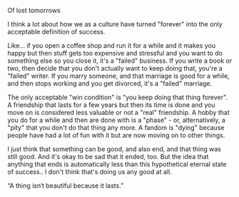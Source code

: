 Of lost tomorrows

I think a lot about how we as a culture have turned "forever" into the
only acceptable definition of success.

Like... if you open a coffee shop and run it for a while and it makes
you happy but then stuff gets too expensive and stressful and you
want to do something else so you close it, it's a "failed" business. If
you write a book or two, then decide that you don't actually want to
keep doing that, you're a "failed" writer. If you marry someone, and
that marriage is good for a while, and then stops working and you
get divorced, it's a "failed" marriage.

The only acceptable "win condition" is "you keep doing that thing
forever". A friendship that lasts for a few years but then its time is
done and you move on is considered less valuable or not a "real"
friendship. A hobby that you do for a while and then are done with is
a "phase" - or, alternatively, a "pity" that you don't do that thing any
more. A fandom is "dying" because people have had a lot of fun
with it but are now moving on to other things.

I just think that something can be good, and also end, and that thing
was still good. And it's okay to be sad that it ended, too. But the
idea that anything that ends is automatically less than this
hypothetical eternal state of success.. I don't think that's doing us
any good at all.


“A thing isn‘t beautiful because it lasts.”
